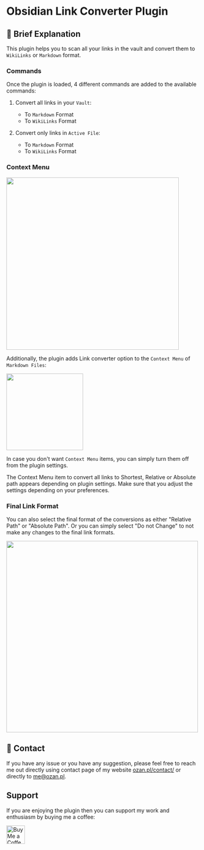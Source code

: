 # Obsidian Link Converter Plugin

## 📕 Brief Explanation

This plugin helps you to scan all your links in the vault and convert them to `WikiLinks` or `Markdown` format.

### Commands

Once the plugin is loaded, 4 different commands are added to the available commands:

1. Convert all links in your `Vault`:

    - To `Markdown` Format
    - To `WikiLinks` Format

2. Convert only links in `Active File`:

    - To `Markdown` Format
    - To `WikiLinks` Format

### Context Menu

<img src="https://raw.githubusercontent.com/ozntel/obsidian-link-converter/main/images/available-commands.png" width="450"></img>

Additionally, the plugin adds Link converter option to the `Context Menu` of `Markdown Files`:

<img src="https://raw.githubusercontent.com/ozntel/obsidian-link-converter/main/images/context-menu.png" width="200"></img>

In case you don't want `Context Menu` items, you can simply turn them off from the plugin settings.

The Context Menu item to convert all links to Shortest, Relative or Absolute path appears depending on plugin settings. Make sure that you adjust the settings depending on your preferences.

### Final Link Format

You can also select the final format of the conversions as either "Relative Path" or "Absolute Path". Or you can simply select "Do not Change" to not make any changes to the final link formats.

<img src="https://raw.githubusercontent.com/ozntel/obsidian-link-converter/main/images/final-link-settings.png" width="500"></img>

## 📕 Contact

If you have any issue or you have any suggestion, please feel free to reach me out directly using contact page of my website [ozan.pl/contact/](https://www.ozan.pl/contact/) or directly to <me@ozan.pl>.

## Support

If you are enjoying the plugin then you can support my work and enthusiasm by buying me a coffee:

<a href='https://ko-fi.com/L3L356V6Q' target='_blank'>
    <img height='48' style='border:0px;height:48px;' src='https://cdn.ko-fi.com/cdn/kofi1.png?v=2' border='0' alt='Buy Me a Coffee at ko-fi.com' />
</a>
